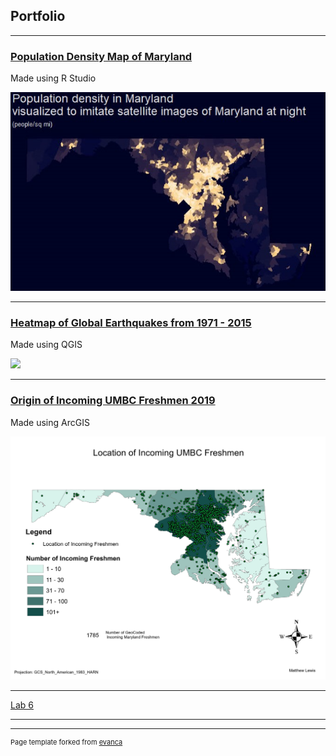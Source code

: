 ## Portfolio


---

### [Population Density Map of Maryland]()
Made using R Studio

<img src="images/Md_map1024_1.jpg"/>

---
### [Heatmap of Global Earthquakes from 1971 - 2015]()
Made using QGIS

<img src="images/Lewis_Earthquake_Heatmap_1971-2015.gif?raw=true"/>

---
### [Origin of Incoming UMBC Freshmen 2019]()
Made using ArcGIS

<img src="images/0001.jpg?raw=true"/>

---

<a href="https://github.com/Ridgeway/Ridgeway.github.io/blob/master/lab_6" title="About Me">Lab 6</a>



---




---
<p style="font-size:11px">Page template forked from <a href="https://github.com/evanca/quick-portfolio">evanca</a></p>
<!-- Remove above link if you don't want to attibute -->
